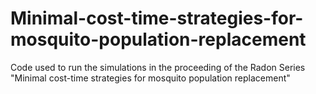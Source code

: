 # Minimal-cost-time-strategies-for-mosquito-population-replacement
Code used to run the simulations in the proceeding of the Radon Series "Minimal cost-time strategies for mosquito population replacement"
